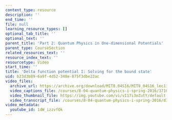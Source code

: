```yaml
---
content_type: resource
description: ''
end_time: ''
file: null
learning_resource_types: []
optional_tab_title: ''
optional_text: ''
parent_title: 'Part 2: Quantum Physics in One-dimensional Potentials'
parent_type: CourseSection
related_resources_text: ''
resource_index_text: ''
resourcetype: Video
start_time: ''
title: 'Delta function potential I: Solving for the bound state'
uid: b23d3b89-6a9f-4d52-348e-875f3dbe22ac
video_files:
  archive_url: https://archive.org/download/MIT8.04S16/MIT8_04S16_lec13_s2_300k.mp4
  video_captions_file: /courses/8-04-quantum-physics-i-spring-2016/37101390541f5965a1d2ceb5ff08a964_1dW_izzvfOk.vtt
  video_thumbnail_file: https://img.youtube.com/vi/vI17i3oZutY/default.jpg
  video_transcript_file: /courses/8-04-quantum-physics-i-spring-2016/d31eba51afde06c8fc29f7a8785e6fe5_1dW_izzvfOk.pdf
video_metadata:
  youtube_id: 1dW_izzvfOk
---
```

